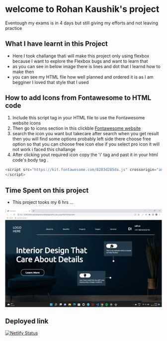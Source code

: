 # welcome to Rohan Kaushik's project

Eventough my exams is in 4 days but still giving my efforts and not leaving practice

## What I have learnt in this Project
   - Here I took challange thati will make this project only using flexbox because I want to explore the Flexbox bugs and want to learn that 
   - as you can see in below image there is lines and dot that I learnd how to make then 
   - you can see my HTML file how well planned and ordered it is as I am begginer I  loved that style that I used

  ## How to add Icons from Fontawesome to HTML code

  1. Include this script tag in your HTML file to use the Fontawesome website icons 
  2. Then go to icons section in this clickble [Fontawesome website](https://fontawesome.com/)
  3. search the icon you want but takecare after search when you get result then you will find some options probably left side there choose free option so that you can choose free icon else if you select pro icon it will not work i faced this challange
  4. After clicking yout required icon copy the 'i' tag and past it in your html code's body tag .


```javascript
<script src="https://kit.fontawesome.com/8283d285da.js" crossorigin="anonymous">
</script>

```



## Time Spent on this project

- This project tooks my 6 hrs ...


![10th_Project](preview.png)

## Deployed link

[![Netlify Status](https://api.netlify.com/api/v1/badges/a1d230d3-a25b-4b17-891e-97eb1b313980/deploy-status)](https://rohankaushik10thproject.netlify.app/)
